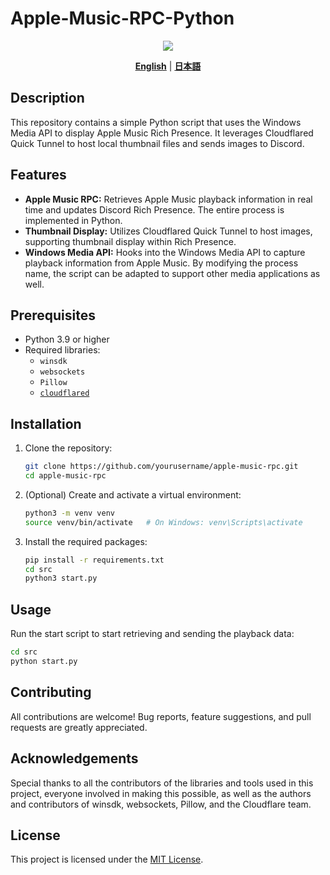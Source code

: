 # Apple-Music-RPC-Python

<div align="center">
  <img src=https://github.com/user-attachments/assets/811958ff-b480-48e0-86c1-7c49ad606982>
</div>

<p align="center">
  <a href="./README.md"><strong>English</strong></a> | 
  <a href="./README_ja.md"><strong>日本語</strong></a>
</p>

## Description

This repository contains a simple Python script that uses the Windows Media API to display Apple Music Rich Presence. It leverages Cloudflared Quick Tunnel to host local thumbnail files and sends images to Discord.

## Features

- **Apple Music RPC:** Retrieves Apple Music playback information in real time and updates Discord Rich Presence. The entire process is implemented in Python.
- **Thumbnail Display:** Utilizes Cloudflared Quick Tunnel to host images, supporting thumbnail display within Rich Presence.
- **Windows Media API:** Hooks into the Windows Media API to capture playback information from Apple Music. By modifying the process name, the script can be adapted to support other media applications as well.

## Prerequisites

- Python 3.9 or higher
- Required libraries:
  - `winsdk`
  - `websockets`
  - `Pillow`
  - [`cloudflared`](https://developers.cloudflare.com/cloudflare-one/connections/connect-networks/downloads/)

## Installation

1. Clone the repository:
    ```bash
    git clone https://github.com/yourusername/apple-music-rpc.git
    cd apple-music-rpc
    ```

2. (Optional) Create and activate a virtual environment:
    ```bash
    python3 -m venv venv
    source venv/bin/activate   # On Windows: venv\Scripts\activate
    ```

3. Install the required packages:
    ```bash
    pip install -r requirements.txt
    cd src
    python3 start.py
    ```

## Usage

Run the start script to start retrieving and sending the playback data:
```bash
cd src
python start.py
```

## Contributing
All contributions are welcome! Bug reports, feature suggestions, and pull requests are greatly appreciated.

## Acknowledgements
Special thanks to all the contributors of the libraries and tools used in this project, everyone involved in making this possible, as well as the authors and contributors of winsdk, websockets, Pillow, and the Cloudflare team.

## License

This project is licensed under the [MIT License](./LICENSE).
